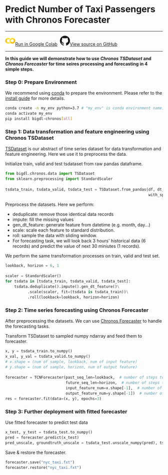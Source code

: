 # Predict Number of Taxi Passengers with Chronos Forecaster

---

![](../../../../image/colab_logo_32px.png)[Run in Google Colab][chronos_nyc_taxi_tsdataset_forecaster_colab] &nbsp;![](../../../../image/GitHub-Mark-32px.png)[View source on GitHub][chronos_nyc_taxi_tsdataset_forecaster]

---

**In this guide we will demonstrate how to use _Chronos TSDataset_ and _Chronos Forecaster_ for time seires processing and forecasting in 4 simple steps.**

### Step 0: Prepare Environment

We recommend using [conda](https://docs.conda.io/projects/conda/en/latest/user-guide/install/) to prepare the environment. Please refer to the [install guide](../Overview/chronos.html#install) for more details.

```bash
conda create -n my_env python=3.7 # "my_env" is conda environment name, you can use any name you like.
conda activate my_env
pip install bigdl-chronos[all]
```

### Step 1: Data transformation and feature engineering using Chronos TSDataset

[TSDataset](../Overview/data_processing_feature_engineering.html) is our abstract of time series dataset for data transformation and feature engineering. Here we use it to preprocess the data.

Initialize train, valid and test tsdataset from raw pandas dataframe.

```python
from bigdl.chronos.data import TSDataset
from sklearn.preprocessing import StandardScaler

tsdata_train, tsdata_valid, tsdata_test = TSDataset.from_pandas(df, dt_col="timestamp", target_col="value",
                                                                with_split=True, val_ratio=0.1, test_ratio=0.1)
```
Preprocess the datasets. Here we perform:

- deduplicate: remove those identical data records
- impute: fill the missing values
- gen_dt_feature: generate feature from datetime (e.g. month, day...)
- scale: scale each feature to standard distribution.
- roll: sample the data with sliding window.
- For forecasting task, we will look back 3 hours' historical data (6 records) and predict the value of next 30 miniutes (1 records).

We perform the same transformation processes on train, valid and test set.

```python
lookback, horizon = 6, 1

scaler = StandardScaler()
for tsdata in [tsdata_train, tsdata_valid, tsdata_test]:
    tsdata.deduplicate().impute().gen_dt_feature()\
          .scale(scaler, fit=(tsdata is tsdata_train))\
          .roll(lookback=lookback, horizon=horizon)
```

### Step 2: Time series forecasting using Chronos Forecaster

After preprocessing the datasets. We can use [Chronos Forecaster](../Overview/forecasting.html#use-standalone-forecaster-pipeline) to handle the forecasting tasks.

Transform TSDataset to sampled numpy ndarray and feed them to forecaster.

```python
x, y = tsdata_train.to_numpy() 
x_val, y_val = tsdata_valid.to_numpy() 
# x.shape = (num of sample, lookback, num of input feature)
# y.shape = (num of sample, horizon, num of output feature)

forecaster = TCNForecaster(past_seq_len=lookback,  # number of steps to look back
                           future_seq_len=horizon,  # number of steps to predict
                           input_feature_num=x.shape[-1],  # number of feature to use
                           output_feature_num=y.shape[-1])  # number of feature to predict
res = forecaster.fit(data=(x, y), epochs=3)
```

### Step 3: Further deployment with fitted forecaster

Use fitted forecaster to predict test data

```python
x_test, y_test = tsdata_test.to_numpy()
pred = forecaster.predict(x_test)
pred_unscale, groundtruth_unscale = tsdata_test.unscale_numpy(pred), tsdata_test.unscale_numpy(y_test)
```

Save & restore the forecaster.

```python
forecaster.save("nyc_taxi.fxt")
forecaster.restore("nyc_taxi.fxt")
```

[chronos_nyc_taxi_tsdataset_forecaster_colab]:<https://colab.research.google.com/github/intel-analytics/BigDL/blob/main/python/chronos/colab-notebook/chronos_nyc_taxi_tsdataset_forecaster.ipynb>
[chronos_nyc_taxi_tsdataset_forecaster]:<https://github.com/intel-analytics/BigDL/blob/main/python/chronos/colab-notebook/chronos_nyc_taxi_tsdataset_forecaster.ipynb>